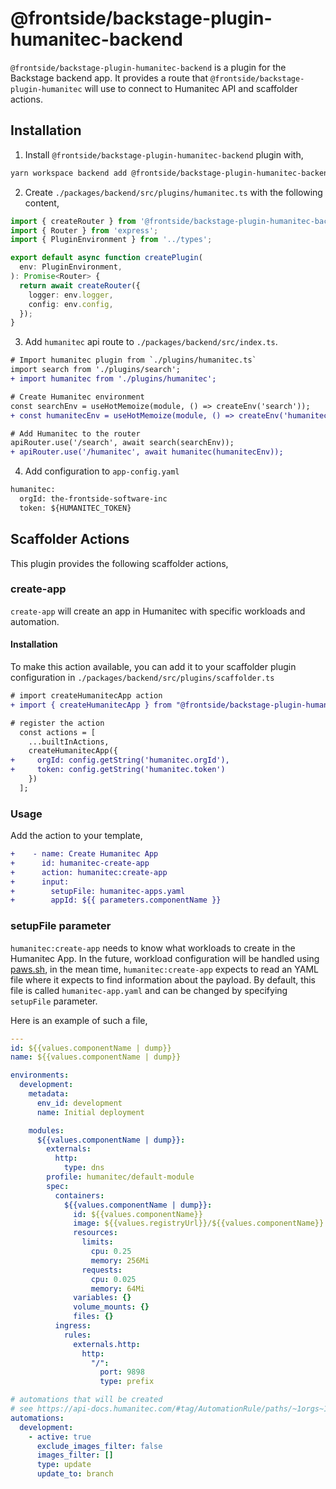 # @frontside/backstage-plugin-humanitec-backend

`@frontside/backstage-plugin-humanitec-backend` is a plugin for the Backstage backend app. It provides a route that `@frontside/backstage-plugin-humanitec` will use to connect to Humanitec API and scaffolder actions.

## Installation

1. Install `@frontside/backstage-plugin-humanitec-backend` plugin with,

```bash
yarn workspace backend add @frontside/backstage-plugin-humanitec-backend
```

2. Create `./packages/backend/src/plugins/humanitec.ts` with the following content,

```ts
import { createRouter } from '@frontside/backstage-plugin-humanitec-backend';
import { Router } from 'express';
import { PluginEnvironment } from '../types';

export default async function createPlugin(
  env: PluginEnvironment,
): Promise<Router> {
  return await createRouter({
    logger: env.logger,
    config: env.config,
  });
}
```

3. Add `humanitec` api route to `./packages/backend/src/index.ts`.

```diff
# Import humanitec plugin from `./plugins/humanitec.ts`
import search from './plugins/search';
+ import humanitec from './plugins/humanitec';

# Create Humanitec environment
const searchEnv = useHotMemoize(module, () => createEnv('search'));
+ const humanitecEnv = useHotMemoize(module, () => createEnv('humanitec'));

# Add Humanitec to the router
apiRouter.use('/search', await search(searchEnv));
+ apiRouter.use('/humanitec', await humanitec(humanitecEnv));
```

4. Add configuration to `app-config.yaml`

```diff
humanitec:
  orgId: the-frontside-software-inc
  token: ${HUMANITEC_TOKEN}
```

## Scaffolder Actions

This plugin provides the following scaffolder actions,

### create-app

`create-app` will create an app in Humanitec with specific workloads and automation. 

#### Installation

To make this action available, you can add it to your scaffolder plugin configuration in `./packages/backend/src/plugins/scaffolder.ts`

```diff
# import createHumanitecApp action
+ import { createHumanitecApp } from "@frontside/backstage-plugin-humanitec-backend";

# register the action
  const actions = [
    ...builtInActions,
    createHumanitecApp({
+     orgId: config.getString('humanitec.orgId'),
+     token: config.getString('humanitec.token')
    })
  ];
```

### Usage

Add the action to your template,

```diff
+    - name: Create Humanitec App
+      id: humanitec-create-app
+      action: humanitec:create-app
+      input:
+        setupFile: humanitec-apps.yaml
+        appId: ${{ parameters.componentName }}
```

### setupFile parameter

`humanitec:create-app` needs to know what workloads to create in the Humanitec App. In the future, workload configuration will be handled using [paws.sh](https://paws.sh), in the mean time, `humanitec:create-app` expects to read an YAML file where it expects to find information about the payload. By default, this file is called `humanitec-app.yaml` and can be changed by specifying `setupFile` parameter.

Here is an example of such a file,

```yaml
---
id: ${{values.componentName | dump}}
name: ${{values.componentName | dump}}

environments:
  development:
    metadata:
      env_id: development
      name: Initial deployment

    modules:
      ${{values.componentName | dump}}:
        externals:
          http:
            type: dns
        profile: humanitec/default-module
        spec:
          containers:
            ${{values.componentName | dump}}:
              id: ${{values.componentName}}
              image: ${{values.registryUrl}}/${{values.componentName}}:dummy
              resources:
                limits:
                  cpu: 0.25
                  memory: 256Mi
                requests:
                  cpu: 0.025
                  memory: 64Mi
              variables: {}
              volume_mounts: {}
              files: {}
          ingress:
            rules:
              externals.http:
                http:
                  "/":
                    port: 9898
                    type: prefix

# automations that will be created
# see https://api-docs.humanitec.com/#tag/AutomationRule/paths/~1orgs~1{orgId}~1apps~1{appId}~1envs~1{envId}~1rules/post
automations:
  development:
    - active: true
      exclude_images_filter: false
      images_filter: []
      type: update
      update_to: branch
```
